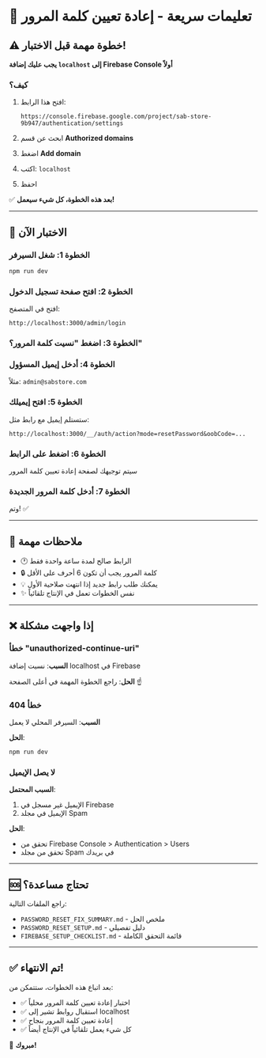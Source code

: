 # 🚀 تعليمات سريعة - إعادة تعيين كلمة المرور

## ⚠️ خطوة مهمة قبل الاختبار!

**يجب عليك إضافة `localhost` إلى Firebase Console أولاً**

### كيف؟

1. افتح هذا الرابط:
   ```
   https://console.firebase.google.com/project/sab-store-9b947/authentication/settings
   ```

2. ابحث عن قسم **Authorized domains**

3. اضغط **Add domain**

4. اكتب: `localhost`

5. احفظ

✅ **بعد هذه الخطوة، كل شيء سيعمل!**

---

## 🧪 الاختبار الآن

### الخطوة 1: شغل السيرفر

```bash
npm run dev
```

### الخطوة 2: افتح صفحة تسجيل الدخول

افتح في المتصفح:
```
http://localhost:3000/admin/login
```

### الخطوة 3: اضغط "نسيت كلمة المرور؟"

### الخطوة 4: أدخل إيميل المسؤول

مثلاً: `admin@sabstore.com`

### الخطوة 5: افتح إيميلك

ستستلم إيميل مع رابط مثل:
```
http://localhost:3000/__/auth/action?mode=resetPassword&oobCode=...
```

### الخطوة 6: اضغط على الرابط

سيتم توجيهك لصفحة إعادة تعيين كلمة المرور

### الخطوة 7: أدخل كلمة المرور الجديدة

وتم! ✅

---

## 🎯 ملاحظات مهمة

- 🕐 الرابط صالح لمدة ساعة واحدة فقط
- 🔒 كلمة المرور يجب أن تكون 6 أحرف على الأقل
- 💡 يمكنك طلب رابط جديد إذا انتهت صلاحية الأول
- ✨ نفس الخطوات تعمل في الإنتاج تلقائياً

---

## ❌ إذا واجهت مشكلة

### خطأ "unauthorized-continue-uri"

**السبب**: نسيت إضافة localhost في Firebase

**الحل**: راجع الخطوة المهمة في أعلى الصفحة ☝️

### خطأ 404

**السبب**: السيرفر المحلي لا يعمل

**الحل**:
```bash
npm run dev
```

### لا يصل الإيميل

**السبب المحتمل**:
1. الإيميل غير مسجل في Firebase
2. الإيميل في مجلد Spam

**الحل**:
- تحقق من Firebase Console > Authentication > Users
- تحقق من مجلد Spam في بريدك

---

## 🆘 تحتاج مساعدة؟

راجع الملفات التالية:

- `PASSWORD_RESET_FIX_SUMMARY.md` - ملخص الحل
- `PASSWORD_RESET_SETUP.md` - دليل تفصيلي
- `FIREBASE_SETUP_CHECKLIST.md` - قائمة التحقق الكاملة

---

## ✅ تم الانتهاء!

بعد اتباع هذه الخطوات، ستتمكن من:

- ✅ اختبار إعادة تعيين كلمة المرور محلياً
- ✅ استقبال روابط تشير إلى localhost
- ✅ إعادة تعيين كلمة المرور بنجاح
- ✅ كل شيء يعمل تلقائياً في الإنتاج أيضاً

🎉 **مبروك!**
